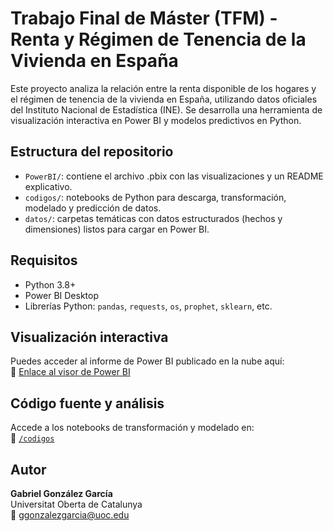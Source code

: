 # Trabajo Final de Máster (TFM) - Renta y Régimen de Tenencia de la Vivienda en España

Este proyecto analiza la relación entre la renta disponible de los hogares y el régimen de tenencia de la vivienda en España, utilizando datos oficiales del Instituto Nacional de Estadística (INE). Se desarrolla una herramienta de visualización interactiva en Power BI y modelos predictivos en Python.

## Estructura del repositorio

- `PowerBI/`: contiene el archivo .pbix con las visualizaciones y un README explicativo.
- `codigos/`: notebooks de Python para descarga, transformación, modelado y predicción de datos.
- `datos/`: carpetas temáticas con datos estructurados (hechos y dimensiones) listos para cargar en Power BI.

## Requisitos

- Python 3.8+
- Power BI Desktop
- Librerías Python: `pandas`, `requests`, `os`, `prophet`, `sklearn`, etc.

## Visualización interactiva

Puedes acceder al informe de Power BI publicado en la nube aquí:  
🔗 [Enlace al visor de Power BI](https://app.powerbi.com/view?r=eyJrIjoiYjgzNWMxYjctYTYwOS00MDA5LWJkZjgtYzcwYjQ0MGViN2FkIiwidCI6ImFlYzc2MmU0LTNkNTQtNDk1ZS1hOGZlLTQyODdkY2U2ZmU2OSIsImMiOjh9)

## Código fuente y análisis

Accede a los notebooks de transformación y modelado en:  
📁 [`/codigos`](./codigos)

## Autor

**Gabriel González García**  
Universitat Oberta de Catalunya  
📧 ggonzalezgarcia@uoc.edu
